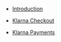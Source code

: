 * [Introduction](/homepage)

* [Klarna Checkout](/klarna_checkout)

* [Klarna Payments](/klarna_payments)